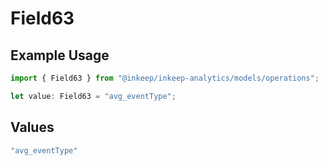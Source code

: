 # Field63

## Example Usage

```typescript
import { Field63 } from "@inkeep/inkeep-analytics/models/operations";

let value: Field63 = "avg_eventType";
```

## Values

```typescript
"avg_eventType"
```